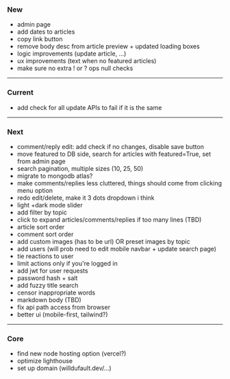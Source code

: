 ### New

- admin page
- add dates to articles
- copy link button
- remove body desc from article preview + updated loading boxes
- logic improvements (update article, ...)
- ux improvements (text when no featured articles)
- make sure no extra ! or ? ops null checks

---

### Current

- add check for all update APIs to fail if it is the same

---

### Next

- comment/reply edit: add check if no changes, disable save button
- move featured to DB side, search for articles with featured=True, set from admin page
- search pagination, multiple sizes (10, 25, 50)
- migrate to mongodb atlas?
- make comments/replies less cluttered, things should come from clicking menu option
- redo edit/delete, make it 3 dots dropdown i think
- light +dark mode slider
- add filter by topic
- click to expand articles/comments/replies if too many lines (TBD)
- article sort order
- comment sort order
- add custom images (has to be url) OR preset images by topic
- add users (will prob need to edit mobile navbar + update search page)
- tie reactions to user
- limit actions only if you're logged in
- add jwt for user requests
- password hash + salt
- add fuzzy title search
- censor inappropriate words
- markdown body (TBD)
- fix api path access from browser
- better ui (mobile-first, tailwind?)

---

### Core

- find new node hosting option (vercel?)
- optimize lighthouse
- set up domain (willdufault.dev/...)
